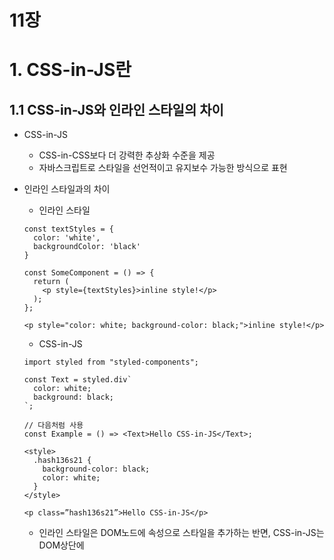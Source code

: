 # 11장
# 1. CSS-in-JS란

## 1.1 CSS-in-JS와 인라인 스타일의 차이

- CSS-in-JS
    - CSS-in-CSS보다 더 강력한 추상화 수준을 제공
    - 자바스크립트로 스타일을 선언적이고 유지보수 가능한 방식으로 표현
- 인라인 스타일과의 차이
    - 인라인 스타일
    
    ```tsx
    const textStyles = {
      color: 'white',
      backgroundColor: 'black'
    }
    
    const SomeComponent = () => {
      return (
        <p style={textStyles}>inline style!</p>
      );
    };
    
    ```
    
    ```tsx
    <p style="color: white; background-color: black;">inline style!</p>
    ```
    
    - CSS-in-JS
    
    ```tsx
    import styled from "styled-components";
    
    const Text = styled.div`
      color: white;
      background: black;
    `;
    
    // 다음처럼 사용
    const Example = () => <Text>Hello CSS-in-JS</Text>;
    ```
    
    ```tsx
    <style>
      .hash136s21 {
        background-color: black;
        color: white;
      }
    </style>
    
    <p class=”hash136s21”>Hello CSS-in-JS</p>
    ```
    
    - 인라인 스타일은 DOM노드에 속성으로 스타일을 추가하는 반면, CSS-in-JS는 DOM상단에 <style>태그를 추가함.
    - CSS-in-JS는 실제로 CSS스타일을 생성하기 때문에 미디어 쿼리, 슈도 선택자 등과 같은 CSS기능을 손쉽게 누릴 수 있다.
- CSS-in-JS의 장점
    1. **컴포넌트로 생각할 수 있음** : 스타일을 컴포넌트 단위로 추상화하여 생각할 수 있게 해줌. 별도의 스타일시트를 유지보수할 필요 없이 각 컴포넌트의 스타일을 관리할 수 있음
    2. **부모와 분리할 수 있음** : CSS에는 명시적으로 정의하지 않은 경우 부모 요소에서 자동으로 상속되는 속성이 있음. 하지만 CSS-in-JS는 이러한 상속을 받지 않음. 따라서 컴포넌트의 스타일은 부모와 독립하여 독립적으로 동작함
    3. **스코프를 가짐** : CSS는 하나의 전역 네임스페이스를 가지기 때문에 충돌을 피하기 어려움 하지만 CSS-in-JS는 CSS로 컴파일할 때 고유의 이름을 생성하여 스코프를 만들어줌. 따라서 선택자 충돌을 방지할 수 있음
    4. **자동으로 벤더 프리픽스가 붙음** : CSS-in-JS는 자동으로 벤더 프리픽스를 추가하여 브라우저 호환성을 향상해줌
    5. **자바스크림트와 CSS사이에 상수와 함수를 쉽게 공유할 수 있음** : CSS-in-JS를 활용하면 자바스크립트 변수, 상수, 함수를 스타일 코드 내에서 쉽게 사용할 수 있음.

## 1.2 CSS-in-JS 등장 배경

- 스타일링 라이브러리
    - CSS Preprocessor
        - sass/scss
        - leff
        - stylus
    - CSS in JS
        - styled-components
        - emotion
- 규모가 크고 동적인 웹 애플리케이션을 유지보수하기위해 해결해야할 CSS의 문제점
    1. 글로벌 네임스페이스 : 모든 스타일이 전역 공간을 공유하므로 중복되지 않는 CSS 클래스 이름을 고민해야함.
    2. 의존성 : CSS의 의존성과 자바스크립트의 의존성이 달라서 사용하지 않는 스타일이 포함되거나 필요한 스타일이 누락되는 문제가 발생함(현재는 번들러의 발전으로 거의 해결)
    3. 불필요한 코드 제거 : 기능 추가, 수정, 삭제 과정에서 불필요한 CSS를 삭제하기 어려움
    4. 최소화 : 클래스 이름을 최소화하기 어려움
    5. 상수 공유 : 자바스크립트와 상태 값을 공유할 수 없음. (현재는 CSS Variable이 도입되어 CSS의 공식 기능으로 제공)
    6. 비결정적 해결: CSS 로드 순서에 따라 스타일 우선순위가 달라짐
    7. 고립 : CSS의 외부 수정을 관리하기 어려움.
- 다음과 같은 단점을 해결하기 위해 CSS-in-JS라이브러리가 등장
- CSS-in-JS를 통해 스타일 요소를 컴포넌트의 일부로 포함할 수 있게됨.

## 1.3 CSS-in-JS사용하기

```tsx

import styled from "@emotion/styled";

export const Button = styled.button<{ primary: boolean }>`
  background: transparent;
  border: none;
  cursor: pointer;
  font-size: inherit;
  padding: 0;
  margin: 0;
  color: ${({ primary }) => (primary ? "red" : "blue")};
`;
```

- 템플릿 리터럴을 활용해서 동적인 스타일을 정의하면 됨
    - props의 타입을 정의하고 이 props를 활용해서 동적인 스타일을 구현함.
- variant props의 유형에 따라 다른 스타일을 적용하고 싶은 경우 css함수를 사용해 스타일을 정의하고 variant값에 따라 맵 객체를 생성하여 사용할 수 있음

```tsx
import { css, SerializedStyles } from "@emotion/react";
import styled from "@emotion/styled";

type ButtonRadius = "xs" | "s" | "m" | "l";

export const buttonRadiusStyleMap: Record<ButtonRadius, SerializedStyles> = {
  xs: css`
    border-radius: ${radius.extra_small};
  `,
  s: css`
    border-radius: ${radius.small};
  `,
  m: css`
    border-radius: ${radius.medium};
  `,
  l: css`
    border-radius: ${radius.large};
  `,
  };

export const Button = styled.button<{ radius: string }>`
  ${({ radius }) => css`
    /* ...기타 스타일은 생략 */
    ${buttonRadiusStyleMap[radius]}
  `}
`;
```

- RoundButton, SquareButton등 여러 버튼 컴포넌트를 구현해야하는 경우 공통적인 버튼 스타일을 따로 정의한 다음에 각 컴포넌트 스타일에서 이를 확장하여 구현할 수 있음.

```tsx
const RoundButton = styled(CommonButton)``;
const SquareButton = styled(CommonButton)``;
```


# 2. 유틸리티 함수를 활용하여 styled-components의 중복 타입 선언 피하기

- styled-component에 넘겨주는 props의 타입을 styled-component에서도 정의해줘야함. 이때 Pick, Omit같은 유틸리티 타입을 유용하게 활용할 수 있음.

## 2.1 props타입과 styled-components타입의 중복 선언 문제점

- 아래 컴포넌트는 수평선을 그어주는 HrComponent 임.
- HrComponent의 props중 height, color, isFull속성은 styled-component인 HrComponent에 그대로 prop으로 전달되기 때문에 타입이 같음. 여기서는 아래 코드처럼  height, color, isFull에 대한 StyledProps타입을 새로 정의했음.
- 이때 코드의 중복이 발생하고 props의 타입이 변경되면 StyledProps의 타입도 변경해야함.

```tsx
interface Props {
  height?: string;
  color?: keyof typeof colors;
  isFull?: boolean;
  className?: string;
  // ...
}

export const Hr: VFC<Props> = ({ height, color, isFull, className }) => {
  // ...
  return (
    <HrComponent
      height={height}
      color={color}
      isFull={isFull}
      className={className}
    />
  ); 
};

interface StyledProps {
  height?: string;
  color?: keyof typeof colors;
  isFull?: boolean;
};

const HrComponent = styled.hr<StyledProps>`
  height: ${({ height }) => height || "10px"};
  margin: 0;
  background-color: ${({ color }) => colors[color || "gray7"]};
  border: none;
  
  ${({ isFull }) =>
    isFull &&
    css`
      margin: 0 -15px;
    `}
`;
```

- 다음과 같이 Pick이나 Omit같은 유틸리티 타입을 활용하면 중복되는 타입을 피할 수 있어 유지보수 측면에서 긍정적이다.

```tsx
const HrComponent = styled.hr<Pick<Props, "height" | "color" | "isFull">>`
  // ...
`;
```

# 12장

# 1. 앰비언트 타입 활용하기

## 1.1 앰비언트 타입 선언

- .d.ts확장자를 가진 파일에서도 타입 선언을 할 수 있음
- 앰비언트 타입 선언
    - .d.ts 확장자 파일에서는 타입 선언만 할 수 있으며 값을 표현할 수 없음.
    - 앰비언트 타입 선언 : 값을 포함하는 일반적인 선언과 구별되는 .d.ts 확장자를 가진 파일에서 하는 타입 선언
    - 앰비언트 타입 선언으로 값을 정의할 수 없지만 declare라는 키워드를 사용해 어딘가에 자바스크립트 값이 존재한다는 사실을 선언할 수 있음.
- 앰비언트 타입 활용 사례
    - 타입스크립트에서 .js .ts형식이 아닌 파일을 임포트할때 에러가 발생하는 경우가 있음.
    - 타입스크립트는 .ts와 .js파일만 이해하며 그 외 다른 파일 형식은 인지하지 못함. 따라서 이를 모듈로 가져오려고 하면 에러가 발생함.
    - decalre 키워드를 사용하면서 특정형식을 모듈로 선언하면 타입스크립트 컴파일러에 미리 정보를 제공하면서 에러를 수정할 수 있다.
- 자바스크립트로 작성된 라이브러리
    - 자바스크립트로 작성된 npm라이브러리가 있다고 가정. 자바스크립트로 작성되었기 때문에 타입 선언이 없음. 따라서 타입이 any로 추론됨. tsconfig.json에서 any를 사용하지 못하게 설정했다면 프로젝트가 빌드되지 않을것.
    - 이때 앰비언트 타입 선언을 사용할 수 있음.
- 타입스크립트로 적성된 라이브러리
    - 타입스크립트 파일을 직접 배포하여 라이브러리 사용자가 타입스크립트를 컴파일할 때 라이브러리 코드도 함께 컴파일 하게 할 수도 있다. 그러나 자바스크립트 파일과 .d.ts파일로 배포하면 라이브러리 코드를 따로 컴파일하지 않아도 되기 때문에 컴파일 시간이 단축된다.
- 자바스크립트 어딘가에 전역 변수가 정의되어있음을 타입스크립트에 알릴 때
    - 타입스크립트로 직접 구현하지 않았지만 실제 자바스크립트 어딘가에 전역 변수가 정의되어있는 상황을 타입스크립트에 알릴 때 앰비언트 타입 선언을 사용함.

## 1.2 앰비언트 타입 선언시 주의점

- 타입스크립트로 만드는 라이브러리에는 불필요
    - tsconfig.json의 declaration을 true로 설정하면 타입스크립트 컴파일러가 .d.ts파일을 자동으로 생성함. 수동으로 작성할 필요가 없음.
- 전역으로 타입을 정의하여 사용할 때 주의할 점
    - 서로 다른 라이브러리에서 동일한 이름의 앰비언트 타입 선언을 하면 충돌이 발생
    - 앰비언트 타입 선언은 명시적인 임포트나 익스포트가 없어 코드의 의존성 관계가 명확하지 않아 나중에 변경시 어려움이 있음.

## 1.3 앰비언트 타입 선언을 잘못 사용했을 때 문제점

- .ts파일 내의 앰비언트 변수 선언은 혼란을 야기함.
    - 앰비언트 타입의 의존성 관계가 보이지 않으므로 영향범위 파악이 어려움.
